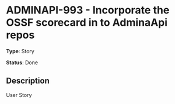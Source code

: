 # ADMINAPI-993 - Incorporate the OSSF scorecard in to AdminaApi repos

**Type**: Story

**Status**: Done

## Description
User Story

